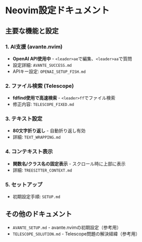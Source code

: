 # Neovim設定ドキュメント

## 主要な機能と設定

### 1. AI支援 (avante.nvim)
- **OpenAI API使用中** - `<leader>ae`で編集、`<leader>aa`で質問
- 設定詳細: `AVANTE_SUCCESS.md`
- APIキー設定: `OPENAI_SETUP_FISH.md`

### 2. ファイル検索 (Telescope)
- **fdfind使用で高速検索** - `<leader>ff`でファイル検索
- 修正内容: `TELESCOPE_FIXED.md`

### 3. テキスト設定
- **80文字折り返し** - 自動折り返し有効
- 詳細: `TEXT_WRAPPING.md`

### 4. コンテキスト表示
- **関数名/クラス名の固定表示** - スクロール時に上部に表示
- 詳細: `TREESITTER_CONTEXT.md`

### 5. セットアップ
- 初期設定手順: `SETUP.md`

## その他のドキュメント
- `AVANTE_SETUP.md` - avante.nvimの初期設定（参考用）
- `TELESCOPE_SOLUTION.md` - Telescope問題の解決経緯（参考用）